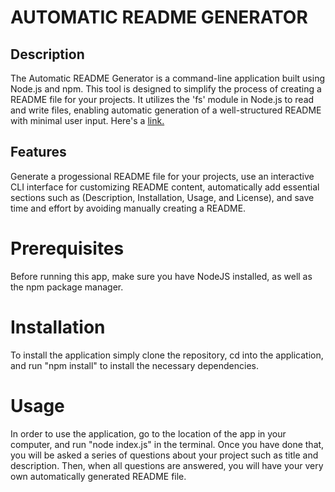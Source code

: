 # AUTOMATIC README GENERATOR

## Description

The Automatic README Generator is a command-line application built using Node.js and npm. This tool is designed to simplify the process of creating a README file for your projects. It utilizes the 'fs' module in Node.js to read and write files, enabling automatic generation of a well-structured README with minimal user input. Here's a [link.](https://watch.screencastify.com/v/HNzQJzwKwXNZebi6TbPw)

## Features

Generate a progessional README file for your projects, use an interactive CLI interface for customizing README content, automatically add essential sections such as (Description, Installation, Usage, and License), and save time and effort by avoiding manually creating a README.

# Prerequisites

Before running this app, make sure you have NodeJS installed, as well as the npm package manager.

# Installation

To install the application simply clone the repository, cd into the application, and run "npm install" to install the necessary dependencies.

# Usage

In order to use the application, go to the location of the app in your computer, and run "node index.js" in the terminal.
Once you have done that, you will be asked a series of questions about your project such as title and description. Then, when all questions are answered, you will have your very own automatically generated README file.
